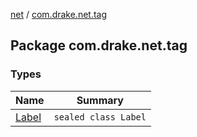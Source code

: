[net](../index.md) / [com.drake.net.tag](./index.md)

## Package com.drake.net.tag

### Types

| Name | Summary |
|---|---|
| [Label](-label/index.md) | `sealed class Label` |
